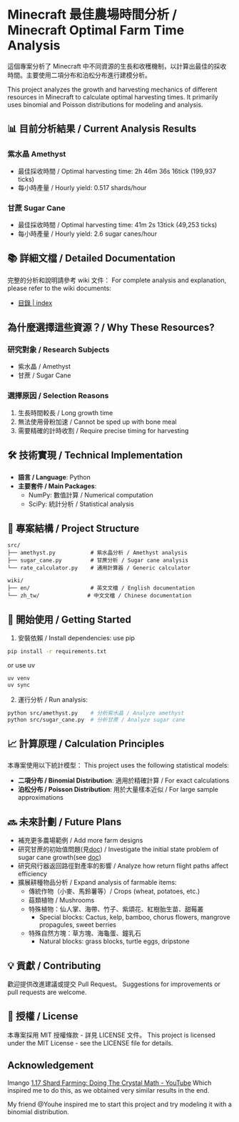 # Minecraft 最佳農場時間分析 / Minecraft Optimal Farm Time Analysis

這個專案分析了 Minecraft 中不同資源的生長和收穫機制，以計算出最佳的採收時間。主要使用二項分布和泊松分布進行建模分析。

This project analyzes the growth and harvesting mechanics of different resources in Minecraft to calculate optimal harvesting times. It primarily uses binomial and Poisson distributions for modeling and analysis.

## 📊 目前分析結果 / Current Analysis Results

### 紫水晶 Amethyst

- 最佳採收時間 / Optimal harvesting time: 2h 46m 36s 16tick (199,937 ticks)
- 每小時產量 / Hourly yield: 0.517 shards/hour

### 甘蔗 Sugar Cane

- 最佳採收時間 / Optimal harvesting time: 41m 2s 13tick (49,253 ticks)
- 每小時產量 / Hourly yield: 2.6 sugar canes/hour

## 📚 詳細文檔 / Detailed Documentation

完整的分析和說明請參考 wiki 文件：
For complete analysis and explanation, please refer to the wiki documents:

- [目錄 | index](wiki/index.md)

## 為什麼選擇這些資源？/ Why These Resources?

### 研究對象 / Research Subjects

- 紫水晶 / Amethyst
- 甘蔗 / Sugar Cane

### 選擇原因 / Selection Reasons

1. 生長時間較長 / Long growth time
2. 無法使用骨粉加速 / Cannot be sped up with bone meal
3. 需要精確的計時收割 / Require precise timing for harvesting

## 🛠️ 技術實現 / Technical Implementation

- **語言 / Language**: Python
- **主要套件 / Main Packages**:
  - NumPy: 數值計算 / Numerical computation
  - SciPy: 統計分析 / Statistical analysis

## 📁 專案結構 / Project Structure

```
src/
├── amethyst.py           # 紫水晶分析 / Amethyst analysis
├── sugar_cane.py         # 甘蔗分析 / Sugar cane analysis
└── rate_calculator.py    # 通用計算器 / Generic calculator

wiki/
├── en/                   # 英文文檔 / English documentation
└── zh_tw/               # 中文文檔 / Chinese documentation
```


## 🚀 開始使用 / Getting Started

1. 安裝依賴 / Install dependencies:
use pip

```bash
pip install -r requirements.txt
```

or use uv

```bash
uv venv
uv sync
```

2. 運行分析 / Run analysis:

```bash
python src/amethyst.py    # 分析紫水晶 / Analyze amethyst
python src/sugar_cane.py  # 分析甘蔗 / Analyze sugar cane
```

## 📈 計算原理 / Calculation Principles

本專案使用以下統計模型：
This project uses the following statistical models:

- **二項分布 / Binomial Distribution**: 適用於精確計算 / For exact calculations
- **泊松分布 / Poisson Distribution**: 用於大量樣本近似 / For large sample approximations

## 🔜 未來計劃 / Future Plans

- 補充更多農場範例 / Add more farm designs
- 研究甘蔗的初始值問題(見[doc](wiki/zh_tw/sugar_cane.md#問題)) / Investigate the initial state problem of sugar cane growth(see [doc](wiki/en/sugar_cane.md#problems))
- 研究飛行器返回路徑對產率的影響 / Analyze how return flight paths affect efficiency
- 擴展耕種物品分析 / Expand analysis of farmable items:
    - 傳統作物（小麥、馬鈴薯等）/ Crops (wheat, potatoes, etc.)
    - 菇類植物 / Mushrooms
    - 特殊植物：仙人掌、海帶、竹子、紫頌花、紅樹胎生苗、甜莓叢
        - Special blocks: Cactus, kelp, bamboo, chorus flowers, mangrove propagules, sweet berries
    - 特殊自然方塊：草方塊、海龜蛋、鐘乳石
        -  Natural blocks: grass blocks, turtle eggs, dripstone

## 💡 貢獻 / Contributing

歡迎提供改進建議或提交 Pull Request。
Suggestions for improvements or pull requests are welcome.

## 📄 授權 / License

本專案採用 MIT 授權條款 - 詳見 LICENSE 文件。
This project is licensed under the MIT License - see the LICENSE file for details.

## Acknowledgement

Imango [1.17 Shard Farming: Doing The Crystal Math - YouTube](https://youtu.be/H3bCCANEbbQ?t=502)
Which inspired me to do this, as we obtained very similar results in the end.

My friend @Youhe inspired me to start this project and try modeling it with a binomial distribution.

